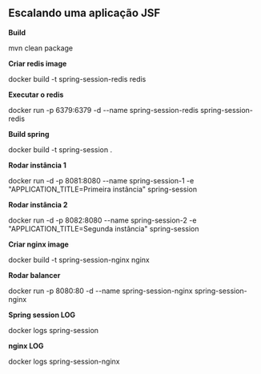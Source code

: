 ## Escalando uma aplicação JSF

**Build**

mvn clean package

**Criar redis image**

docker build -t spring-session-redis redis

**Executar o redis**

docker run -p 6379:6379 -d --name spring-session-redis spring-session-redis

**Build spring**

docker build -t spring-session .

**Rodar instância 1**

docker run -d -p 8081:8080 --name spring-session-1 -e "APPLICATION_TITLE=Primeira instância" spring-session

**Rodar instância 2**

docker run -d -p 8082:8080 --name spring-session-2 -e "APPLICATION_TITLE=Segunda instância" spring-session

**Criar nginx image**

docker build -t spring-session-nginx nginx

**Rodar balancer**

docker run -p 8080:80 -d --name spring-session-nginx spring-session-nginx

**Spring session LOG**

docker logs spring-session

**nginx LOG**

docker logs spring-session-nginx
